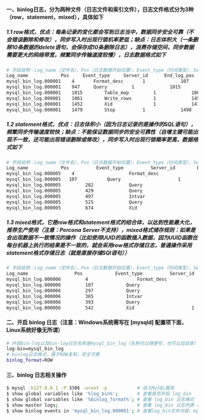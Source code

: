 #### 一、binlog日志，分为两种文件（日志文件和索引文件），日志文件格式分为3种（row，statement，mixed），具体如下
##### 1.1 row格式，优点：每条记录的变化都会写到日志当中，数据同步安全可靠（不会错误删除和修改），同步写入时出现行锁机率更低；缺点：日志体积大（一条删除10条数据的delete语句，会保存成10条删除日志），浪费存储空间，同步数据需要更大的网络带宽，频繁同步传输速度较慢），日志数据格式如下
```bash
# 字段说明：Log_name（文件名），Pos（日志数据开始位置），Event_type（时间类型），Server_id（服务器ID），End_log_pos（日志数据结束位置），Info（简要信息）
Log_name	        Pos	    Event_type	   Server_id	  End_log_pos	     Info
mysql_bin_log.000001	4	    Format_desc	      1	            107	             Server ver: 5.5.49-log, Binlog ver: 4
mysql_bin_log.000001	947	    Query	      1	            1015	     BEGIN
mysql_bin_log.000001	1015	    Table_map	      1	            1061	     table_id: 33 (test.dept)
mysql_bin_log.000001	1061	    Write_rows	      1	            1452	     table_id: 33 flags: STMT_END_F
mysql_bin_log.000001	1452	    Xid	              1	            1479	     COMMIT /* xid=35 */
mysql_bin_log.000001	1479	    Stop	      1	            1498	
```
##### 1.2 statement格式，优点：日志体积小（因为日志记录的是操作的SQL语句），频繁同步传输速度较快；缺点：不能保证数据同步的安全可靠性（自增主键可能出现不一致，还可能出现错误删除或修改），同步写入时出现行锁概率更高，数据格式如下
```bash
# 字段说明：Log_name（文件名），Pos（日志数据开始位置），Event_type（时间类型），Server_id（服务器ID），End_log_pos（日志数据结束位置），Info（实际操作的SQL语句）
Log_name	        Pos	         Event_type	         Server_id	      End_log_pos	       Info
mysql_bin_log.000005    4	                 Format_desc	           1	              107	           Server ver: 5.5.49-log, Binlog ver: 4
mysql_bin_log.000005   107	         Query	                   1	              282	           use `test`; CREATE TABLE `test`.`role`  (`id` int(0) NOT NULL,`name` varchar(255) NOT NULL, PRIMARY KEY (`id`))
mysql_bin_log.000005	     282	         Query	                   1	              429	           use `test`; ALTER TABLE `test`.`role` MODIFY COLUMN `id` int(11) NOT NULL AUTO_INCREMENT FIRST
mysql_bin_log.000005	     429	         Query	                   1	              497	           BEGIN
mysql_bin_log.000005	     497	         Intvar	                   1	              525	           INSERT_ID=1
mysql_bin_log.000005	     525	         Query	                   1	              674	           use `test`; insert into role(name) values('dasda'),('dadaasd'),('wdefrf'),('oloiojfs'),('dadaasd')
mysql_bin_log.000005	     674	         Xid	                   1	              701	           COMMIT /* xid=82 */
```
##### 1.3 mixed格式，它是row格式和statement格式的结合体，以达到性能最大化，推荐生产使用（注意：Percona Server不支持），mixed格式储存规则：如果是会出现数据不一致情况的操作（比如使用UUID的函数插入数据，因为UUID函数在每台机器上执行的结果是不一致的，就会采用row格式存储日志，普通操作采用statement格式存储日志（就是直接存储SQl语句））
```bash
# 字段说明：Log_name（文件名），Pos（日志数据开始位置），Event_type（时间类型），Server_id（服务器ID），End_log_pos（日志数据结束位置），Info（实际操作的SQL语句）
Log_name	             Pos	        Event_type	        Server_id	       End_log_pos	       Info
mysql_bin_log.000006	     4	                Format_desc	            1	              107	             Server ver: 5.5.49-log, Binlog ver: 4
mysql_bin_log.000006	     107	        Query	                    1	              297	             use `test`; CREATE TABLE `test`.`user`  (`id` int(0) NOT NULL AUTO_INCREMENT,`name` varchar(255) NOT NULL,PRIMARY KEY (`id`))
mysql_bin_log.000006	     297	        Query	                    1	              365	             BEGIN
mysql_bin_log.000006	     365	        Intvar	                    1	              393	             INSERT_ID=1
mysql_bin_log.000006	     393	        Query	                    1	              542	             use `test`; insert into user(name) values('dasda'),('dadaasd'),('wdefrf'),('oloiojfs'),('dadaasd')
mysql_bin_log.000006	     542	        Xid	                    1	              569	             COMMIT /* xid=27 */
```
#### 二、开启 binlog 日志（注意：Windows系统需写在 [mysqld] 配置项下面，Linux系统好像无所谓）
```bash
# 开启bin-log以及bin-log日志名称是mysql_bin_log（名称可以随便写，也可以加目录）
log-bin=mysql_bin_log
# binlog日志格式，基于ROW复制，安全可靠
binlog_format=ROW
```

#### 三、binlog 日志相关操作
```bash
$ mysql -h127.0.0.1 -P 3306 -uroot -p           # 进入MySQL服务
$ show global variables like '%log_bin%';       # 查看是否开启 log_bin
$ show global variables like '%binlog_format%'; # 查看 log_bin 日志格式
$ show master logs;                             # 查看 log_bin 日志列表（所有log_bin日志文件）
$ show binlog events in 'mysql_bin_log.000001'; # 查看log_bin文件内容，mysql_bin_log.000001是log_bin日志文件的名称（文件名称可以通过上一条命令得到）
```


